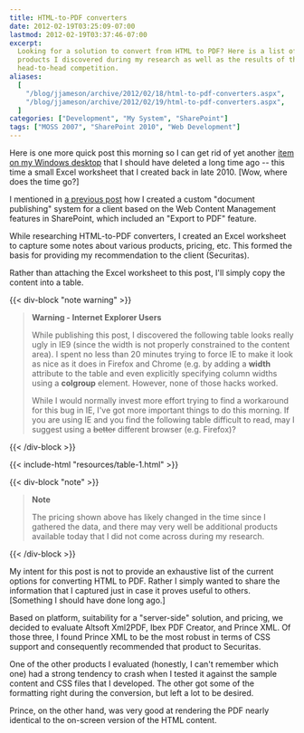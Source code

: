 ```yaml
---
title: HTML-to-PDF converters
date: 2012-02-19T03:25:09-07:00
lastmod: 2012-02-19T03:37:46-07:00
excerpt:
  Looking for a solution to convert from HTML to PDF? Here is a list of the
  products I discovered during my research as well as the results of the
  head-to-head competition.
aliases:
  [
    "/blog/jjameson/archive/2012/02/18/html-to-pdf-converters.aspx",
    "/blog/jjameson/archive/2012/02/19/html-to-pdf-converters.aspx",
  ]
categories: ["Development", "My System", "SharePoint"]
tags: ["MOSS 2007", "SharePoint 2010", "Web Development"]
---
```


Here is one more quick post this morning so I can get rid of yet another
[item on my Windows desktop](/blog/jjameson/2012/02/18/stop-putting-shortcuts-on-my-windows-desktop)
that I should have deleted a long time ago -- this time a small Excel worksheet
that I created back in late 2010. [Wow, where does the time go?]

I mentioned in
[a previous post](/blog/jjameson/2011/04/14/reusable-content-in-sharepoint-publishing-html-fields-part-3)
how I created a custom "document publishing" system for a client based on the
Web Content Management features in SharePoint, which included an "Export to PDF"
feature.

While researching HTML-to-PDF converters, I created an Excel worksheet to
capture some notes about various products, pricing, etc. This formed the basis
for providing my recommendation to the client (Securitas).

Rather than attaching the Excel worksheet to this post, I'll simply copy the
content into a table.

{{< div-block "note warning" >}}

> **Warning - Internet Explorer Users**
>
> While publishing this post, I discovered the following table looks really ugly
> in IE9 (since the width is not properly constrained to the content area). I
> spent no less than 20 minutes trying to force IE to make it look as nice as it
> does in Firefox and Chrome (e.g. by adding a **width** attribute to the table
> and even explicitly specifying column widths using a **colgroup** element.
> However, none of those hacks worked.
>
> While I would normally invest more effort trying to find a workaround for this
> bug in IE, I've got more important things to do this morning. If you are using
> IE and you find the following table difficult to read, may I suggest using a
> ~~better~~ different browser (e.g. Firefox)?

{{< /div-block >}}

{{< include-html "resources/table-1.html" >}}

{{< div-block "note" >}}

> **Note**
>
> The pricing shown above has likely changed in the time since I gathered the
> data, and there may very well be additional products available today that I
> did not come across during my research.

{{< /div-block >}}

My intent for this post is not to provide an exhaustive list of the current
options for converting HTML to PDF. Rather I simply wanted to share the
information that I captured just in case it proves useful to others. [Something
I should have done long ago.]

Based on platform, suitability for a "server-side" solution, and pricing, we
decided to evaluate Altsoft Xml2PDF, Ibex PDF Creator, and Prince XML. Of those
three, I found Prince XML to be the most robust in terms of CSS support and
consequently recommended that product to Securitas.

One of the other products I evaluated (honestly, I can't remember which one) had
a strong tendency to crash when I tested it against the sample content and CSS
files that I developed. The other got some of the formatting right during the
conversion, but left a lot to be desired.

Prince, on the other hand, was very good at rendering the PDF nearly identical
to the on-screen version of the HTML content.
